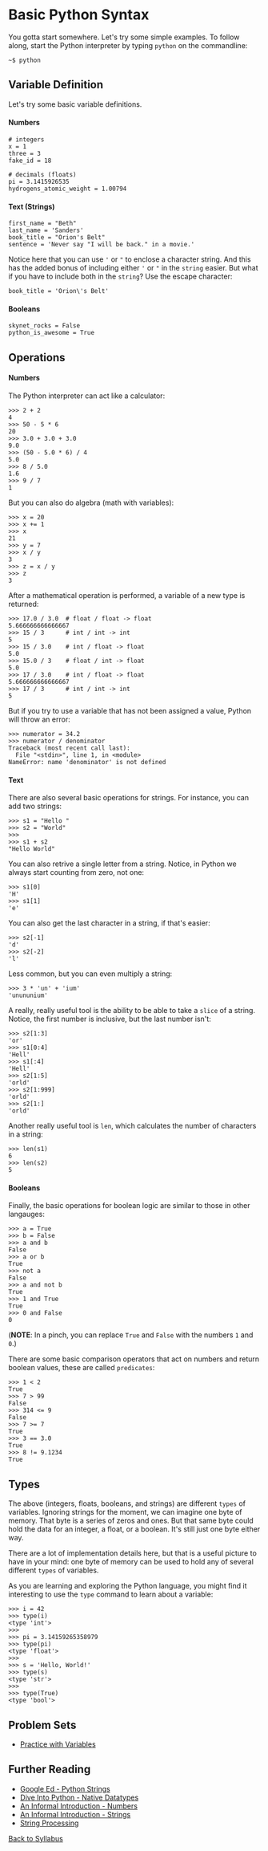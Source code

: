 # Basic Python Syntax

You gotta start somewhere. Let's try some simple examples. To follow along, start the Python interpreter by typing `python` on the commandline:

    ~$ python

## Variable Definition

Let's try some basic variable definitions.

#### Numbers

    # integers
    x = 1
    three = 3
    fake_id = 18
    
    # decimals (floats)
    pi = 3.1415926535
    hydrogens_atomic_weight = 1.00794

#### Text (Strings)

    first_name = "Beth"
    last_name = 'Sanders'
    book_title = "Orion's Belt"
    sentence = 'Never say "I will be back." in a movie.'

Notice here that you can use `'` or `"` to enclose a character string. And this has the added bonus of including either `'` or `"` in the `string` easier. But what if you have to include both in the `string`? Use the escape character:

    book_title = 'Orion\'s Belt'

#### Booleans

    skynet_rocks = False
    python_is_awesome = True

## Operations

#### Numbers

The Python interpreter can act like a calculator:

    >>> 2 + 2
    4
    >>> 50 - 5 * 6
    20
    >>> 3.0 + 3.0 + 3.0
    9.0
    >>> (50 - 5.0 * 6) / 4
    5.0
    >>> 8 / 5.0
    1.6
    >>> 9 / 7
    1

But you can also do algebra (math with variables):

    >>> x = 20
    >>> x += 1
    >>> x
    21
    >>> y = 7
    >>> x / y
    3
    >>> z = x / y
    >>> z
    3

After a mathematical operation is performed, a variable of a new type is returned:

    >>> 17.0 / 3.0  # float / float -> float
    5.666666666666667
    >>> 15 / 3      # int / int -> int
    5
    >>> 15 / 3.0    # int / float -> float
    5.0
    >>> 15.0 / 3    # float / int -> float
    5.0
    >>> 17 / 3.0    # int / float -> float
    5.666666666666667
    >>> 17 / 3      # int / int -> int
    5

But if you try to use a variable that has not been assigned a value, Python will throw an error:

    >>> numerator = 34.2
    >>> numerator / denominator
    Traceback (most recent call last):
      File "<stdin>", line 1, in <module>
    NameError: name 'denominator' is not defined

#### Text

There are also several basic operations for strings. For instance, you can add two strings:

    >>> s1 = "Hello "
    >>> s2 = "World"
    >>>
    >>> s1 + s2
    "Hello World"

You can also retrive a single letter from a string. Notice, in Python we always start counting from zero, not one:

    >>> s1[0]
    'H'
    >>> s1[1]
    'e'

You can also get the last character in a string, if that's easier:

    >>> s2[-1]
    'd'
    >>> s2[-2]
    'l'

Less common, but you can even multiply a string:

    >>> 3 * 'un' + 'ium'
    'unununium'

A really, really useful tool is the ability to be able to take a `slice` of a string. Notice, the first number is inclusive, but the last number isn't:

    >>> s2[1:3]
    'or'
    >>> s1[0:4]
    'Hell'
    >>> s1[:4]
    'Hell'
    >>> s2[1:5]
    'orld'
    >>> s2[1:999]
    'orld'
    >>> s2[1:]
    'orld'

Another really useful tool is `len`, which calculates the number of characters in a string:

    >>> len(s1)
    6
    >>> len(s2)
    5

#### Booleans

Finally, the basic operations for boolean logic are similar to those in other langauges:

    >>> a = True
    >>> b = False
    >>> a and b
    False
    >>> a or b
    True
    >>> not a
    False
    >>> a and not b
    True
    >>> 1 and True
    True
    >>> 0 and False
    0

(**NOTE**: In a pinch, you can replace `True` and `False` with the numbers `1` and `0`.)

There are some basic comparison operators that act on numbers and return boolean values, these are called `predicates`:

    >>> 1 < 2
    True
    >>> 7 > 99
    False
    >>> 314 <= 9
    False
    >>> 7 >= 7
    True
    >>> 3 == 3.0
    True
    >>> 8 != 9.1234
    True

## Types

The above (integers, floats, booleans, and strings) are different `types` of variables. Ignoring strings for the moment, we can imagine one byte of memory. That byte is a series of zeros and ones. But that same byte could hold the data for an integer, a float, or a boolean. It's still just one byte either way.

There are a lot of implementation details here, but that is a useful picture to have in your mind: one byte of memory can be used to hold any of several different `types` of variables.

As you are learning and exploring the Python language, you might find it interesting to use the `type` command to learn about a variable:

    >>> i = 42
    >>> type(i)
    <type 'int'>
    >>>
    >>> pi = 3.14159265358979
    >>> type(pi)
    <type 'float'>
    >>>
    >>> s = 'Hello, World!'
    >>> type(s)
    <type 'str'>
    >>>
    >>> type(True)
    <type 'bool'>

## Problem Sets

 * [Practice with Variables](problem_set_1_variables.md)

## Further Reading

 * [Google Ed - Python Strings](https://developers.google.com/edu/python/strings)
 * [Dive Into Python - Native Datatypes](http://www.diveintopython3.net/native-datatypes.html)
 * [An Informal Introduction - Numbers](https://docs.python.org/2/tutorial/introduction.html#numbers)
 * [An Informal Introduction - Strings](https://docs.python.org/2/tutorial/introduction.html#strings)
 * [String Processing](http://www.idiotinside.com/2014/09/04/string-processing-in-python/)


[Back to Syllabus](../../README.md)
